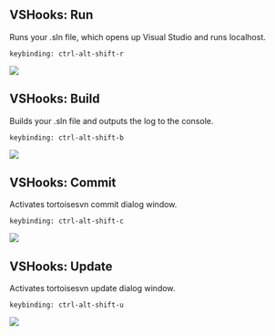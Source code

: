 ## VSHooks: Run
Runs your .sln file, which opens up Visual Studio and runs localhost.

`keybinding: ctrl-alt-shift-r`

![](http://i.gyazo.com/6718923a3d6becaed00ef23f4c4801fa.gif)

## VSHooks: Build
Builds your .sln file and outputs the log to the console.

`keybinding: ctrl-alt-shift-b`

![](http://i.gyazo.com/a66663e15842d2900d38ecb24827186a.gif)

## VSHooks: Commit
Activates tortoisesvn commit dialog window.

`keybinding: ctrl-alt-shift-c`

![](http://i.gyazo.com/420bc42e7e981c6771bb6edea14c49cd.gif)

## VSHooks: Update
Activates tortoisesvn update dialog window.

`keybinding: ctrl-alt-shift-u`

![](http://i.gyazo.com/6a48ff308c7607c6bba2b6f8d29ccf0e.gif)

